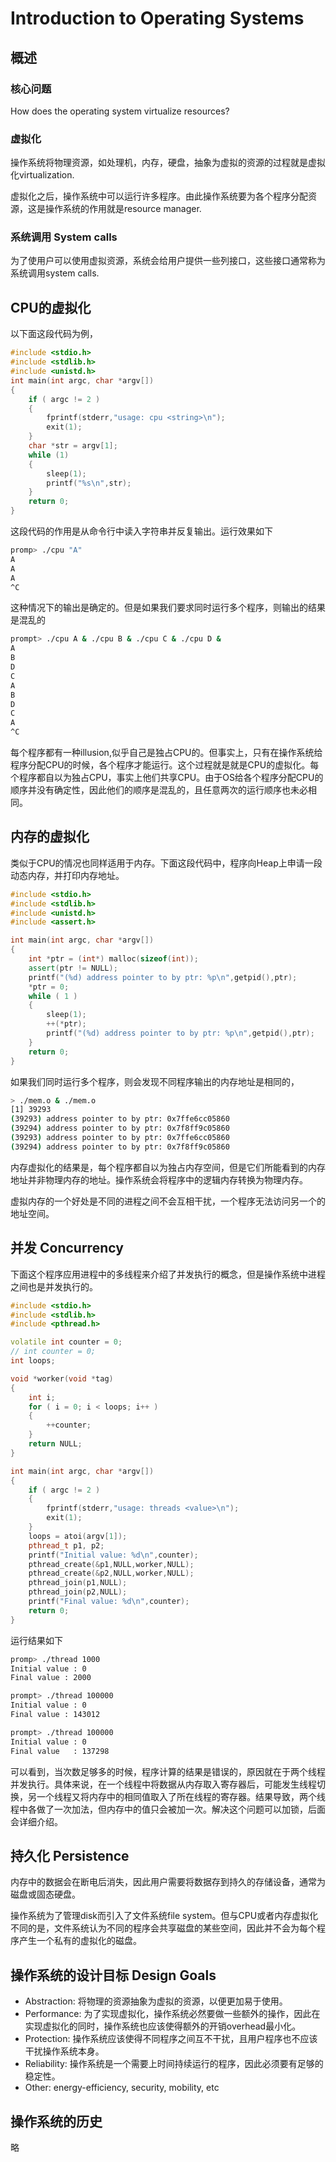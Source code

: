 # Introduction to Operating Systems

## 概述
### 核心问题
How does the operating system virtualize resources?

### 虚拟化
操作系统将物理资源，如处理机，内存，硬盘，抽象为虚拟的资源的过程就是虚拟化virtualization. 

虚拟化之后，操作系统中可以运行许多程序。由此操作系统要为各个程序分配资源，这是操作系统的作用就是resource manager.

### 系统调用 System calls
为了使用户可以使用虚拟资源，系统会给用户提供一些列接口，这些接口通常称为系统调用system calls.

## CPU的虚拟化
以下面这段代码为例，
```c++
#include <stdio.h>
#include <stdlib.h>
#include <unistd.h>
int main(int argc, char *argv[])
{
    if ( argc != 2 )
    {
        fprintf(stderr,"usage: cpu <string>\n");
        exit(1);
    }
    char *str = argv[1];
    while (1)
    {
        sleep(1);
        printf("%s\n",str);
    }
    return 0;
}
```
这段代码的作用是从命令行中读入字符串并反复输出。运行效果如下
```bash
promp> ./cpu "A"
A
A
A
^C
```
这种情况下的输出是确定的。但是如果我们要求同时运行多个程序，则输出的结果是混乱的
```bash
prompt> ./cpu A & ./cpu B & ./cpu C & ./cpu D &
A
B
D
C
A
B
D
C
A
^C
```
每个程序都有一种illusion,似乎自己是独占CPU的。但事实上，只有在操作系统给程序分配CPU的时候，各个程序才能运行。这个过程就是就是CPU的虚拟化。每个程序都自以为独占CPU，事实上他们共享CPU。由于OS给各个程序分配CPU的顺序并没有确定性，因此他们的顺序是混乱的，且任意两次的运行顺序也未必相同。

## 内存的虚拟化
类似于CPU的情况也同样适用于内存。下面这段代码中，程序向Heap上申请一段动态内存，并打印内存地址。
```c++
#include <stdio.h>
#include <stdlib.h>
#include <unistd.h>
#include <assert.h>

int main(int argc, char *argv[])
{
    int *ptr = (int*) malloc(sizeof(int));
    assert(ptr != NULL);
    printf("(%d) address pointer to by ptr: %p\n",getpid(),ptr);
    *ptr = 0;
    while ( 1 )
    {
        sleep(1);
        ++(*ptr);
        printf("(%d) address pointer to by ptr: %p\n",getpid(),ptr);
    }
    return 0;
}
```
如果我们同时运行多个程序，则会发现不同程序输出的内存地址是相同的，
```bash
> ./mem.o & ./mem.o
[1] 39293
(39293) address pointer to by ptr: 0x7ffe6cc05860
(39294) address pointer to by ptr: 0x7f8ff9c05860
(39293) address pointer to by ptr: 0x7ffe6cc05860
(39294) address pointer to by ptr: 0x7f8ff9c05860
```
内存虚拟化的结果是，每个程序都自以为独占内存空间，但是它们所能看到的内存地址并非物理内存的地址。操作系统会将程序中的逻辑内存转换为物理内存。

虚拟内存的一个好处是不同的进程之间不会互相干扰，一个程序无法访问另一个的地址空间。

## 并发 Concurrency
下面这个程序应用进程中的多线程来介绍了并发执行的概念，但是操作系统中进程之间也是并发执行的。
```c++
#include <stdio.h>
#include <stdlib.h>
#include <pthread.h>

volatile int counter = 0;
// int counter = 0;
int loops;

void *worker(void *tag)
{
    int i;
    for ( i = 0; i < loops; i++ )
    {
        ++counter;
    }
    return NULL;
}

int main(int argc, char *argv[])
{
    if ( argc != 2 )
    {
        fprintf(stderr,"usage: threads <value>\n");
        exit(1);
    }
    loops = atoi(argv[1]);
    pthread_t p1, p2;
    printf("Initial value: %d\n",counter);
    pthread_create(&p1,NULL,worker,NULL);
    pthread_create(&p2,NULL,worker,NULL);
    pthread_join(p1,NULL);
    pthread_join(p2,NULL);
    printf("Final value: %d\n",counter);
    return 0;
}
```
运行结果如下
```bash
promp> ./thread 1000
Initial value : 0
Final value : 2000

prompt> ./thread 100000
Initial value : 0
Final value : 143012

prompt> ./thread 100000
Initial value : 0
Final value   : 137298
```
可以看到，当次数足够多的时候，程序计算的结果是错误的，原因就在于两个线程并发执行。具体来说，在一个线程中将数据从内存取入寄存器后，可能发生线程切换，另一个线程又将内存中的相同值取入了所在线程的寄存器。结果导致，两个线程中各做了一次加法，但内存中的值只会被加一次。解决这个问题可以加锁，后面会详细介绍。

## 持久化 Persistence
内存中的数据会在断电后消失，因此用户需要将数据存到持久的存储设备，通常为磁盘或固态硬盘。

操作系统为了管理disk而引入了文件系统file system。但与CPU或者内存虚拟化不同的是，文件系统认为不同的程序会共享磁盘的某些空间，因此并不会为每个程序产生一个私有的虚拟化的磁盘。

## 操作系统的设计目标 Design Goals
* Abstraction: 将物理的资源抽象为虚拟的资源，以便更加易于使用。
* Performance: 为了实现虚拟化，操作系统必然要做一些额外的操作，因此在实现虚拟化的同时，操作系统也应该使得额外的开销overhead最小化。
* Protection: 操作系统应该使得不同程序之间互不干扰，且用户程序也不应该干扰操作系统本身。
* Reliability: 操作系统是一个需要上时间持续运行的程序，因此必须要有足够的稳定性。
* Other: energy-efficiency, security, mobility, etc 

## 操作系统的历史
略

